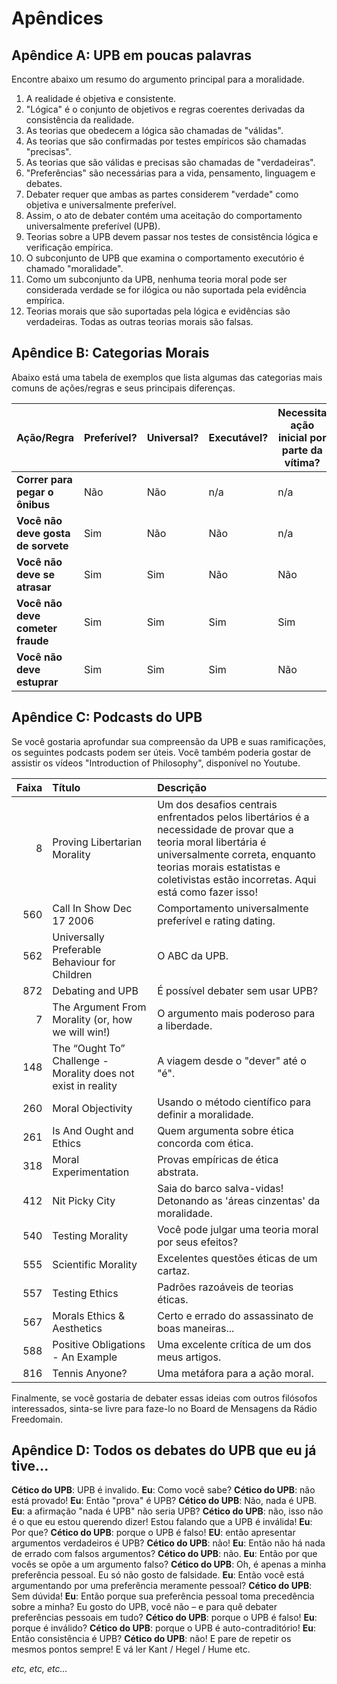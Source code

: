 # Apêndices

## Apêndice A: UPB em poucas palavras

Encontre abaixo um resumo do argumento principal para a moralidade.

1. A realidade é objetiva e consistente.
2. "Lógica" é o conjunto de objetivos e regras coerentes derivadas da consistência da realidade.
3. As teorias que obedecem a lógica são chamadas de "válidas".
4. As teorias que são confirmadas por testes empíricos são chamadas "precisas".
5. As teorias que são válidas e precisas são chamadas de "verdadeiras".
6. "Preferências" são necessárias para a vida, pensamento, linguagem e debates.
7. Debater requer que ambas as partes considerem "verdade" como objetiva e universalmente preferível.
8. Assim, o ato de debater contém uma aceitação do comportamento universalmente preferível (UPB).
9. Teorias sobre a UPB devem passar nos testes de consistência lógica e verificação empírica.
10. O subconjunto de UPB que examina o comportamento executório é chamado "moralidade".
11. Como um subconjunto da UPB, nenhuma teoria moral pode ser considerada verdade se for ilógica ou não suportada pela evidência empírica.
12. Teorias morais que são suportadas pela lógica e evidências são verdadeiras. Todas as outras teorias morais são falsas.

## Apêndice B: Categorias Morais

Abaixo está uma tabela de exemplos que lista algumas das categorias mais comuns de ações/regras e seus principais diferenças.

| Ação/Regra                         | Preferível? | Universal? | Executável? | Necessita ação inicial por parte da vítima? | Os infratores podem ser evitados? | Categoria moral              |
| ---------------------------------- | ----------- | ---------- | ----------- | ------------------------------------------- | --------------------------------- | ---------------------------- |
| **Correr para pegar o ônibus**     | Não         | Não        | n/a         | n/a                                         | n/a                               | Neutro                       |
| **Você não deve gosta de sorvete** | Sim         | Não        | Não         | n/a                                         | n/a                               | Neutro (preferência pessoal) |
| **Você não deve se atrasar**       | Sim         | Sim        | Não         | Não                                         | Sim                               | APA                          |
| **Você não deve cometer fraude**   | Sim         | Sim        | Sim         | Sim                                         | Sim                               | Bom                          |
| **Você não deve estuprar**         | Sim         | Sim        | Sim         | Não                                         | Não                               | Bom                          |

## Apêndice C: Podcasts do UPB

Se você gostaria aprofundar sua compreensão da UPB e suas ramificações, os seguintes podcasts podem ser úteis. Você também poderia gostar de assistir os vídeos "Introduction of Philosophy", disponível no Youtube.

| Faixa | Título                                                        | Descrição                                                                                                                                                                                                                               |
| -----:|:------------------------------------------------------------- |:--------------------------------------------------------------------------------------------------------------------------------------------------------------------------------------------------------------------------------------- |
|     8 | Proving Libertarian Morality                                  | Um dos desafios centrais enfrentados pelos libertários é a necessidade de provar que a teoria moral libertária é universalmente correta, enquanto teorias morais estatistas e coletivistas estão incorretas. Aqui está como fazer isso! |
|   560 | Call In Show Dec 17 2006                                      | Comportamento universalmente preferível e rating dating.                                                                                                                                                                                |
|   562 | Universally Preferable Behaviour for Children                 | O ABC da UPB.                                                                                                                                                                                                                           |
|   872 | Debating and UPB                                              | É possível debater sem usar UPB?                                                                                                                                                                                                        |
|     7 | The Argument From Morality (or, how we will win!)             | O argumento mais poderoso para a liberdade.                                                                                                                                                                                             |
|   148 | The “Ought To” Challenge - Morality does not exist in reality | A viagem desde o "dever" até o "é".                                                                                                                                                                                                     |
|   260 | Moral Objectivity                                             | Usando o método científico para definir a moralidade.                                                                                                                                                                                   |
|   261 | Is And Ought and Ethics                                       | Quem argumenta sobre ética concorda com ética.                                                                                                                                                                                          |
|   318 | Moral Experimentation                                         | Provas empíricas de ética abstrata.                                                                                                                                                                                                     |
|   412 | Nit Picky City                                                | Saia do barco salva-vidas! Detonando as 'áreas cinzentas' da moralidade.                                                                                                                                                                |
|   540 | Testing Morality                                              | Você pode julgar uma teoria moral por seus efeitos?                                                                                                                                                                                     |
|   555 | Scientific Morality                                           | Excelentes questões éticas de um cartaz.                                                                                                                                                                                                |
|   557 | Testing Ethics                                                | Padrões razoáveis de teorias éticas.                                                                                                                                                                                                    |
|   567 | Morals Ethics & Aesthetics                                    | Certo e errado do assassinato de boas maneiras...                                                                                                                                                                                       |
|   588 | Positive Obligations - An Example                             | Uma excelente crítica de um dos meus artigos.                                                                                                                                                                                           |
|   816 | Tennis Anyone?                                                | Uma metáfora para a ação moral.                                                                                                                                                                                                         |

Finalmente, se você gostaria de debater essas ideias com outros filósofos interessados, sinta-se livre para faze-lo no Board de Mensagens da Rádio Freedomain.

## Apêndice D: Todos os debates do UPB que eu já tive...

**Cético do UPB**: UPB é invalido. **Eu**: Como você sabe? **Cético do UPB**: não está provado! **Eu**: Então "prova" é UPB? **Cético do UPB**: Não, nada é UPB. **Eu**: a afirmação "nada é UPB" não seria UPB? **Cético do UPB**: não, isso não é o que eu estou querendo dizer! Estou falando que a UPB é inválida! **Eu**: Por que? **Cético do UPB**: porque o UPB é falso! **EU**: então apresentar argumentos verdadeiros é UPB? **Cético do UPB**: não! **Eu**: Então não há nada de errado com falsos argumentos? **Cético do UPB**: não. **Eu**: Então por que vocês se opõe a um argumento falso? **Cético do UPB**: Oh, é apenas a minha preferência pessoal. Eu só não gosto de falsidade. **Eu**: Então você está argumentando por uma preferência meramente pessoal? **Cético do UPB**: Sem dúvida! **Eu**: Então porque sua preferência pessoal toma precedência sobre a minha? Eu gosto do UPB, você não – e para quê debater preferências pessoais em tudo? **Cético do UPB**: porque o UPB é falso! **Eu**: porque é inválido? **Cético do UPB**: porque o UPB é auto-contraditório! **Eu**: Então consistência é UPB? **Cético do UPB**: não! E pare de repetir os mesmos pontos sempre! E vá ler Kant / Hegel / Hume etc.

*etc, etc, etc...*
